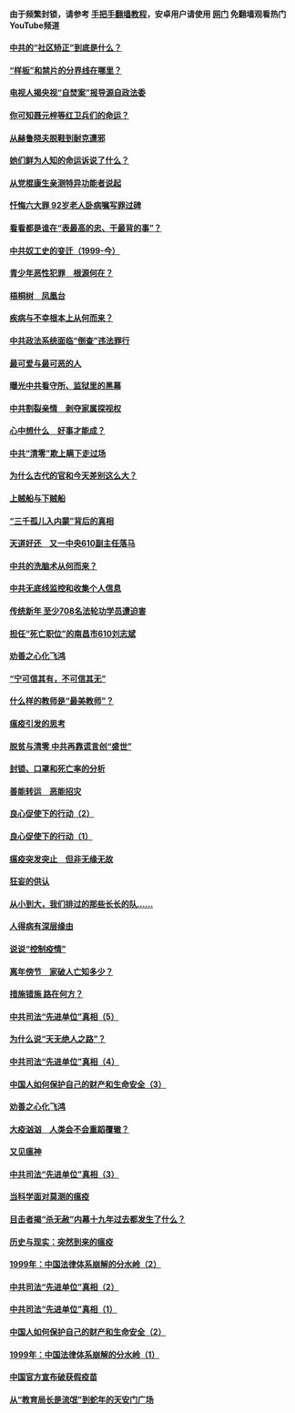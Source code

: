 #### 由于频繁封锁，请参考 [手把手翻墙教程](https://github.com/gfw-breaker/guides/wiki/)，安卓用户请使用 [网门](https://github.com/gfw-breaker/nogfw/blob/master/dl.md?t=04082301) 免翻墙观看热门YouTube频道 

#### [中共的“社区矫正”到底是什么？](../pages/19/422870.md?t=04082301) 

#### [“样板”和禁片的分界线在哪里？](../pages/19/422704.md?t=04082301) 

#### [电视人揭央视“自焚案”报导源自政法委](../pages/19/422770.md?t=04082301) 

#### [你可知聂元梓等红卫兵们的命运？](../pages/19/422848.md?t=04082301) 

#### [从赫鲁晓夫脱鞋到耐克遭邪](../pages/19/422826.md?t=04082301) 

#### [她们鲜为人知的命运诉说了什么？](../pages/19/422754.md?t=04082301) 

#### [从党棍康生亲测特异功能者说起](../pages/19/422657.md?t=04082301) 

#### [忏悔六大罪 92岁老人卧病嘱写罪过碑](../pages/19/422750.md?t=04082301) 

#### [看看都是谁在“表最高的忠、干最背的事”？](../pages/19/422703.md?t=04082301) 

#### [中共奴工史的变迁（1999-今）](../pages/19/422656.md?t=04082301) 

#### [青少年恶性犯罪　根源何在？](../pages/19/422449.md?t=04082301) 

#### [梧桐树　凤凰台](../pages/19/422442.md?t=04082301) 

#### [疾病与不幸根本上从何而来？](../pages/19/422438.md?t=04082301) 

#### [中共政法系统面临“倒查”违法罪行](../pages/19/422497.md?t=04082301) 

#### [最可爱与最可恶的人](../pages/19/422448.md?t=04082301) 

#### [曝光中共看守所、监狱里的黑幕](../pages/19/422390.md?t=04082301) 

#### [中共割裂亲情　剥夺家属探视权](../pages/19/422364.md?t=04082301) 

#### [心中想什么　好事才能成？](../pages/19/422318.md?t=04082301) 

#### [中共“清零”欺上瞒下走过场](../pages/19/422306.md?t=04082301) 

#### [为什么古代的官和今天差别这么大？](../pages/19/422228.md?t=04082301) 

#### [上贼船与下贼船](../pages/19/422276.md?t=04082301) 

#### [“三千孤儿入内蒙”背后的真相](../pages/19/422229.md?t=04082301) 

#### [天道好还　又一中央610副主任落马](../pages/19/422155.md?t=04082301) 

#### [中共的洗脑术从何而来？](../pages/19/422154.md?t=04082301) 

#### [中共无底线监控和收集个人信息](../pages/19/422039.md?t=04082301) 

#### [传统新年 至少708名法轮功学员遭迫害](../pages/19/421946.md?t=04082301) 

#### [担任“死亡职位”的南昌市610刘志斌](../pages/19/421957.md?t=04082301) 

#### [劝善之心化飞鸿](../pages/19/421164.md?t=04082301) 

#### [“宁可信其有，不可信其无”](../pages/19/421691.md?t=04082301) 

#### [什么样的教师是“最美教师”？](../pages/19/421755.md?t=04082301) 

#### [瘟疫引发的思考](../pages/19/421594.md?t=04082301) 

#### [脱贫与清零 中共再靠谎言创“盛世”](../pages/19/421590.md?t=04082301) 

#### [封锁、口罩和死亡率的分析](../pages/19/421495.md?t=04082301) 

#### [善能转运　恶能招灾](../pages/19/421334.md?t=04082301) 

#### [良心促使下的行动（2）](../pages/19/421361.md?t=04082301) 

#### [良心促使下的行动（1）](../pages/19/421302.md?t=04082301) 

#### [瘟疫突发突止　但非无缘无故](../pages/19/421281.md?t=04082301) 

#### [狂妄的供认](../pages/19/421199.md?t=04082301) 

#### [从小到大，我们排过的那些长长的队……](../pages/19/421243.md?t=04082301) 

#### [人得病有深层缘由](../pages/19/420864.md?t=04082301) 

#### [说说“控制疫情”](../pages/19/420831.md?t=04082301) 

#### [离年傍节　家破人亡知多少？](../pages/19/420563.md?t=04082301) 

#### [措施错施  路在何方？](../pages/19/420076.md?t=04082301) 

#### [中共司法“先进单位”真相（5）](../pages/19/419453.md?t=04082301) 

#### [为什么说“天无绝人之路”？](../pages/19/419618.md?t=04082301) 

#### [中共司法“先进单位”真相（4）](../pages/19/419452.md?t=04082301) 

#### [中国人如何保护自己的财产和生命安全（3）](../pages/19/419405.md?t=04082301) 

#### [劝善之心化飞鸿](../pages/19/418758.md?t=04082301) 

#### [大疫汹汹　人类会不会重蹈覆辙？](../pages/19/419691.md?t=04082301) 

#### [又见瘟神](../pages/19/419225.md?t=04082301) 

#### [中共司法“先进单位”真相（3）](../pages/19/419451.md?t=04082301) 

#### [当科学面对莫测的瘟疫](../pages/19/419625.md?t=04082301) 

#### [目击者揭“杀无赦”内幕十九年过去都发生了什么？](../pages/19/419617.md?t=04082301) 

#### [历史与现实：突然到来的瘟疫](../pages/19/419619.md?t=04082301) 

#### [1999年：中国法律体系崩解的分水岭（2）](../pages/19/419455.md?t=04082301) 

#### [中共司法“先进单位”真相（2）](../pages/19/419450.md?t=04082301) 

#### [中共司法“先进单位”真相（1）](../pages/19/419449.md?t=04082301) 

#### [中国人如何保护自己的财产和生命安全（2）](../pages/19/419404.md?t=04082301) 

#### [1999年：中国法律体系崩解的分水岭（1）](../pages/19/419454.md?t=04082301) 

#### [中国官方宣布破获假疫苗](../pages/19/419504.md?t=04082301) 

#### [从“教育局长是流氓”到蛇年的天安门广场](../pages/19/419470.md?t=04082301) 

